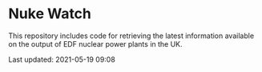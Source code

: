 # Nuke Watch

This repository includes code for retrieving the latest information available on the output of EDF nuclear power plants in the UK.

Last updated: 2021-05-19 09:08